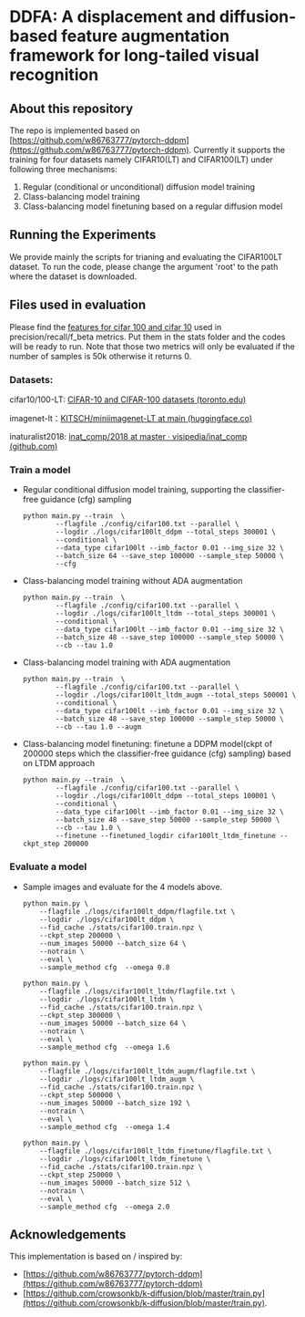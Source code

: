 # DDFA: A displacement and diffusion-based feature augmentation framework for long-tailed visual recognition



## About this repository
The repo is implemented based on [https://github.com/w86763777/pytorch-ddpm](https://github.com/w86763777/pytorch-ddpm). Currently it supports the training for four datasets namely CIFAR10(LT) and CIFAR100(LT) under following three mechanisms:

1. Regular (conditional or unconditional) diffusion model training
2. Class-balancing model training
3. Class-balancing model finetuning based on a regular diffusion model

## Running the Experiments
We provide mainly the scripts for trianing and evaluating the CIFAR100LT dataset.
To run the code, please change the argument 'root' to the path where the dataset is downloaded.

## Files used in evaluation

Please find the [features for cifar 100 and cifar 10](https://drive.google.com/drive/folders/1Y89vu9DGiQsHl8YvwMrr_7UT4p4Pg_wV?usp=sharing) used in precision/recall/f_beta metrics. Put them in the stats folder and the codes will be ready to run. Note that those two metrics will only be evaluated if the number of samples is 50k otherwise it returns 0.

### Datasets:
cifar10/100-LT: [CIFAR-10 and CIFAR-100 datasets (toronto.edu)](http://www.cs.toronto.edu/~kriz/cifar.html)

imagenet-lt：[KITSCH/miniimagenet-LT at main (huggingface.co)](https://huggingface.co/datasets/KITSCH/miniimagenet-LT/tree/main)

inaturalist2018:  [inat_comp/2018 at master · visipedia/inat_comp (github.com)](https://github.com/visipedia/inat_comp/tree/master/2018)



### Train a model
* Regular conditional diffusion model training, supporting the classifier-free guidance (cfg) sampling
    ```
    python main.py --train  \
            --flagfile ./config/cifar100.txt --parallel \
            --logdir ./logs/cifar100lt_ddpm --total_steps 300001 \
            --conditional \
            --data_type cifar100lt --imb_factor 0.01 --img_size 32 \
            --batch_size 64 --save_step 100000 --sample_step 50000 \
            --cfg
    ```

* Class-balancing model training without ADA augmentation
    ```
    python main.py --train  \
            --flagfile ./config/cifar100.txt --parallel \
            --logdir ./logs/cifar100lt_ltdm --total_steps 300001 \
            --conditional \
            --data_type cifar100lt --imb_factor 0.01 --img_size 32 \
            --batch_size 48 --save_step 100000 --sample_step 50000 \
            --cb --tau 1.0
    ```

* Class-balancing model training with ADA augmentation
    ```
    python main.py --train  \
            --flagfile ./config/cifar100.txt --parallel \
            --logdir ./logs/cifar100lt_ltdm_augm --total_steps 500001 \
            --conditional \
            --data_type cifar100lt --imb_factor 0.01 --img_size 32 \
            --batch_size 48 --save_step 100000 --sample_step 50000 \
            --cb --tau 1.0 --augm
    ```

* Class-balancing model finetuning: finetune a DDPM model(ckpt of 200000 steps which the classifier-free guidance (cfg) sampling) based on LTDM approach
    ```
    python main.py --train  \
            --flagfile ./config/cifar100.txt --parallel \
            --logdir ./logs/cifar100lt_ddpm --total_steps 100001 \
            --conditional \
            --data_type cifar100lt --imb_factor 0.01 --img_size 32 \
            --batch_size 48 --save_step 50000 --sample_step 50000 \
            --cb --tau 1.0 \
            --finetune --finetuned_logdir cifar100lt_ltdm_finetune --ckpt_step 200000
    ```

### Evaluate a model
* Sample images and evaluate for the 4 models above.

    ```
    python main.py \
        --flagfile ./logs/cifar100lt_ddpm/flagfile.txt \
        --logdir ./logs/cifar100lt_ddpm \
        --fid_cache ./stats/cifar100.train.npz \
        --ckpt_step 200000 \
        --num_images 50000 --batch_size 64 \
        --notrain \
        --eval \
        --sample_method cfg  --omega 0.8
    ```

    ```
    python main.py \
        --flagfile ./logs/cifar100lt_ltdm/flagfile.txt \
        --logdir ./logs/cifar100lt_ltdm \
        --fid_cache ./stats/cifar100.train.npz \
        --ckpt_step 300000 \
        --num_images 50000 --batch_size 64 \
        --notrain \
        --eval \
        --sample_method cfg  --omega 1.6
    ```

    ```
    python main.py \
        --flagfile ./logs/cifar100lt_ltdm_augm/flagfile.txt \
        --logdir ./logs/cifar100lt_ltdm_augm \
        --fid_cache ./stats/cifar100.train.npz \
        --ckpt_step 500000 \
        --num_images 50000 --batch_size 192 \
        --notrain \
        --eval \
        --sample_method cfg  --omega 1.4
    ```

    ```
    python main.py \
        --flagfile ./logs/cifar100lt_ltdm_finetune/flagfile.txt \
        --logdir ./logs/cifar100lt_ltdm_finetune \
        --fid_cache ./stats/cifar100.train.npz \
        --ckpt_step 250000 \
        --num_images 50000 --batch_size 512 \
        --notrain \
        --eval \
        --sample_method cfg  --omega 2.0
    ```

## Acknowledgements

This implementation is based on / inspired by:

- [https://github.com/w86763777/pytorch-ddpm](https://github.com/w86763777/pytorch-ddpm) 
- [https://github.com/crowsonkb/k-diffusion/blob/master/train.py](https://github.com/crowsonkb/k-diffusion/blob/master/train.py).
